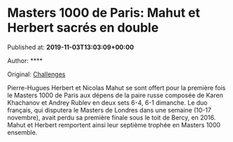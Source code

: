 
# Masters 1000 de Paris: Mahut et Herbert sacrés en double

Published at: **2019-11-03T13:03:09+00:00**

Author: ****

Original: [Challenges](https://www.challenges.fr/sport/masters-1000-de-paris-mahut-et-herbert-sacres-en-double_682962)

Pierre-Hugues Herbert et Nicolas Mahut se sont offert pour la première fois le Masters 1000 de Paris aux dépens de la paire russe composée de Karen Khachanov et Andrey Rublev en deux sets 6-4, 6-1 dimanche.
Le duo français, qui disputera le Masters de Londres dans une semaine (10-17 novembre), avait perdu sa première finale sous le toit de Bercy, en 2016. Mahut et Herbert remportent ainsi leur septième trophée en Masters 1000 ensemble.
